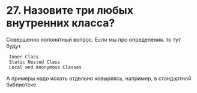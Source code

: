 # 27. Назовите три любых внутренних класса?

Совершенно нопонятный вопрос. Если мы про определения. то тут будут
```
 Inner Class
 Static Nested Class
 Local and Anonymous Classes
```

А примеры надо искать отдельно ковыряясь, например, в стандартной библиотеке.
